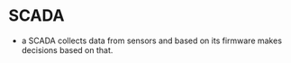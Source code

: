 # SCADA

- a SCADA collects data from sensors and based on its firmware makes decisions based on that.

